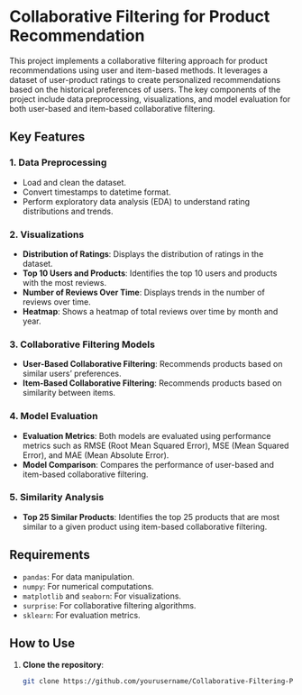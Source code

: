 # Collaborative Filtering for Product Recommendation

This project implements a collaborative filtering approach for product recommendations using user and item-based methods. It leverages a dataset of user-product ratings to create personalized recommendations based on the historical preferences of users. The key components of the project include data preprocessing, visualizations, and model evaluation for both user-based and item-based collaborative filtering. 

## Key Features

### 1. Data Preprocessing
- Load and clean the dataset.
- Convert timestamps to datetime format.
- Perform exploratory data analysis (EDA) to understand rating distributions and trends.

### 2. Visualizations
- **Distribution of Ratings**: Displays the distribution of ratings in the dataset.
- **Top 10 Users and Products**: Identifies the top 10 users and products with the most reviews.
- **Number of Reviews Over Time**: Displays trends in the number of reviews over time.
- **Heatmap**: Shows a heatmap of total reviews over time by month and year.

### 3. Collaborative Filtering Models
- **User-Based Collaborative Filtering**: Recommends products based on similar users’ preferences.
- **Item-Based Collaborative Filtering**: Recommends products based on similarity between items.
   
### 4. Model Evaluation
- **Evaluation Metrics**: Both models are evaluated using performance metrics such as RMSE (Root Mean Squared Error), MSE (Mean Squared Error), and MAE (Mean Absolute Error).
- **Model Comparison**: Compares the performance of user-based and item-based collaborative filtering.

### 5. Similarity Analysis
- **Top 25 Similar Products**: Identifies the top 25 products that are most similar to a given product using item-based collaborative filtering.

## Requirements

- `pandas`: For data manipulation.
- `numpy`: For numerical computations.
- `matplotlib` and `seaborn`: For visualizations.
- `surprise`: For collaborative filtering algorithms.
- `sklearn`: For evaluation metrics.

## How to Use

1. **Clone the repository**:
   ```bash
   git clone https://github.com/yourusername/Collaborative-Filtering-Product-Recommendation.git
